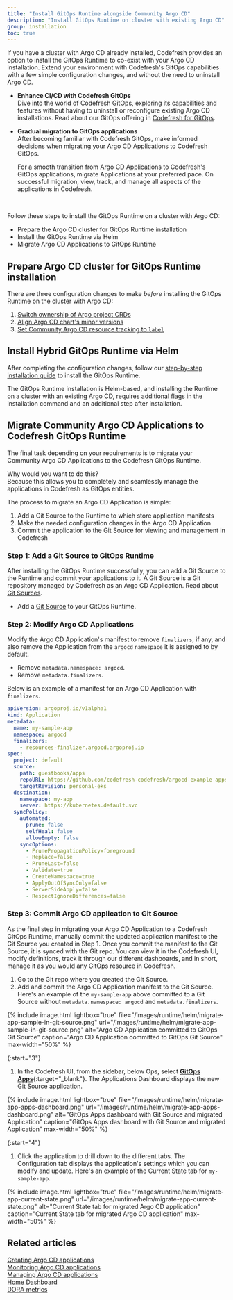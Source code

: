 ```yaml
---
title: "Install GitOps Runtime alongside Community Argo CD"
description: "Install GitOps Runtime on cluster with existing Argo CD"
group: installation
toc: true
---
```


If you have a cluster with Argo CD already installed, Codefresh provides an option to install the GitOps Runtime to co-exist with your Argo CD installation.  Extend your environment with Codefresh's GitOps capabilities with a few simple configuration changes, and without the need to uninstall Argo CD. 

* **Enhance CI/CD with Codefresh GitOps**  
  Dive into the world of Codefresh GitOps, exploring its capabilities and features without having to uninstall or reconfigure existing Argo CD installations. Read about our GitOps offering in [Codefresh for GitOps]({{site.baseurl}}/docs/getting-started/gitops-codefresh/).


* **Gradual migration to GitOps applications**  
  After becoming familiar with Codefresh GitOps, make informed decisions when migrating your Argo CD Applications to Codefresh GitOps.  

  For a smooth transition from Argo CD Applications to Codefresh's GitOps applications, migrate Applications at your preferred pace. On successful migration, view, track, and manage all aspects of the applications in Codefresh.

<br>

Follow these steps to install the GitOps Runtime on a cluster with Argo CD:
* Prepare the Argo CD cluster for GitOps Runtime installation
* Install the GitOps Runtime via Helm
* Migrate Argo CD Applications to GitOps Runtime


## Prepare Argo CD cluster for GitOps Runtime installation

There are three configuration changes to make _before_ installing the GitOps Runtime on the cluster with Argo CD:

1. [Switch ownership of Argo project CRDs]({{site.baseurl}}/docs/installation/gitops/hybrid-gitops-helm-installation/#gitops-runtime-onlygitops-runtime-with-argo-cd-argo-project-crds)
2. [Align Argo CD chart's minor versions]({{site.baseurl}}/docs/installation/gitops/hybrid-gitops-helm-installation/#gitops-runtime-with-argo-cd-synchronize-argo-cd-charts-minor-versions)
3. [Set Community Argo CD resource tracking to `label`]({{site.baseurl}}/docs/installation/gitops/hybrid-gitops-helm-installation/#gitops-runtime-with-argo-cd-set-community-argo-cd-resource-tracking-to-label) 



## Install Hybrid GitOps Runtime via Helm

After completing the configuration changes, follow our [step-by-step installation guide]({{site.baseurl}}/docs/installation/gitops/hybrid-gitops-helm-installation/#install-first-gitops-runtime-in-account) to install the GitOps Runtime.  

The GitOps Runtime installation is Helm-based, and installing the Runtime on a cluster with an existing Argo CD, requires additional flags in the installation command and an additional step after installation.



## Migrate Community Argo CD Applications to Codefresh GitOps Runtime
The final task depending on your requirements is to migrate your Community Argo CD Applications to the Codefresh GitOps Runtime.  

Why would you want to do this?  
Because this allows you to completely and seamlessly manage the applications in Codefresh as GitOps entities.


The process to migrate an Argo CD Application is simple:
1. Add a Git Source to the Runtime to which store application manifests
1. Make the needed configuration changes in the Argo CD Application
1. Commit the application to the Git Source for viewing and management in Codefresh


### Step 1: Add a Git Source to GitOps Runtime

After installing the GitOps Runtime successfully, you can add a Git Source to the Runtime and commit your applications to it.
A Git Source is a Git repository managed by Codefresh as an Argo CD Application.
Read about [Git Sources]({{site.baseurl}}/docs/installation/gitops/git-sources/).



* Add a [Git Source]({{site.baseurl}}/docs/installation/gitops/git-sources/#create-a-git-source) to your GitOps Runtime.

### Step 2: Modify Argo CD Applications

Modify the Argo CD Application's manifest to remove `finalizers`, if any, and also remove the Application from the `argocd` `namespace` it is assigned to by default.

* Remove `metadata.namespace: argocd`.
* Remove `metadata.finalizers`.

Below is an example of a manifest for an Argo CD Application with `finalizers`.

```yaml
apiVersion: argoproj.io/v1alpha1
kind: Application
metadata:
  name: my-sample-app
  namespace: argocd
  finalizers:
    - resources-finalizer.argocd.argoproj.io
spec:
  project: default
  source:
    path: guestbooks/apps
    repoURL: https://github.com/codefresh-codefresh/argocd-example-apps
    targetRevision: personal-eks
  destination:
    namespace: my-app
    server: https://kubernetes.default.svc
  syncPolicy:
    automated:
      prune: false
      selfHeal: false
      allowEmpty: false
    syncOptions:
      - PrunePropagationPolicy=foreground
      - Replace=false
      - PruneLast=false
      - Validate=true
      - CreateNamespace=true
      - ApplyOutOfSyncOnly=false
      - ServerSideApply=false
      - RespectIgnoreDifferences=false
```




### Step 3: Commit Argo CD application to Git Source
As the final step in migrating your Argo CD Application to a Codefresh GitOps Runtime, manually commit the updated application manifest to the Git Source you created in Step 1.
Once you commit the manifest to the Git Source, it is synced with the Git repo. You can view it in the Codefresh UI, modify definitions, track it through our different dashboards, and in short, manage it as you  would any GitOps resource in Codefresh. 

1. Go to the Git repo where you created the Git Source.
1. Add and commit the Argo CD Application manifest to the Git Source.
   Here's an example of the `my-sample-app` above committed to a Git Source without `metadata.namespace: argocd` and `metadata.finalizers`.

  {% include 
      image.html 
      lightbox="true" 
      file="/images/runtime/helm/migrate-app-sample-in-git-source.png" 
      url="/images/runtime/helm/migrate-app-sample-in-git-source.png" 
      alt="Argo CD Application committed to GitOps Git Source" 
      caption="Argo CD Application committed to GitOps Git Source"
      max-width="50%" 
   %}

{:start="3"}
1. In the Codefresh UI, from the sidebar, below Ops, select [**GitOps Apps**](https://g.codefresh.io/2.0/applications-dashboard/list){:target="\_blank"}.
  The Applications Dashboard displays the new Git Source application.
  
  {% include 
      image.html 
      lightbox="true" 
      file="/images/runtime/helm/migrate-app-apps-dashboard.png" 
      url="/images/runtime/helm/migrate-app-apps-dashboard.png" 
      alt="GitOps Apps dashboard with Git Source and migrated Application" 
      caption="GitOps Apps dashboard with Git Source and migrated Application"
      max-width="50%" 
   %}

{:start="4"}
1. Click the application to drill down to the different tabs. The Configuration tab displays the application's settings which you can modify and update.
  Here's an example of the Current State tab for `my-sample-app`.

  {% include 
      image.html 
      lightbox="true" 
      file="/images/runtime/helm/migrate-app-current-state.png" 
      url="/images/runtime/helm/migrate-app-current-state.png" 
      alt="Current State tab for migrated Argo CD application" 
      caption="Current State tab for migrated Argo CD application"
      max-width="50%" 
   %}



## Related articles
[Creating Argo CD applications]({{site.baseurl}}/docs/deployments/gitops/create-application)  
[Monitoring Argo CD applications]({{site.baseurl}}/docs/deployments/gitops/applications-dashboard)  
[Managing Argo CD applications]({{site.baseurl}}/docs/deployments/gitops/manage-application)  
[Home Dashboard]({{site.baseurl}}/docs/dashboards/home-dashboard)  
[DORA metrics]({{site.baseurl}}/docs/dashboards/dora-metrics/)  
